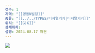 ```yaml
---
갯수: 1
지역: "[[명동N빌딩]]"
종류: "[[../../TYPES/디지털기기|디지털기기]]"
위치: "[[G|G]]"
상세위치: 
설명: 2024.08.17 파견
---
```

![](http://192.168.50.22/images/240608_IMG_0225.jpg)